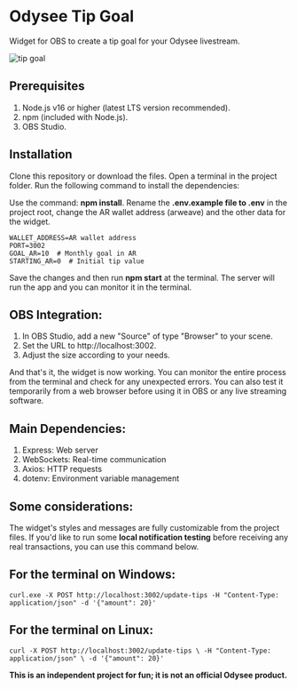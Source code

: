 # Odysee Tip Goal

Widget for OBS to create a tip goal for your Odysee livestream. 

![tip goal](https://thumbs.odycdn.com/76b41aae2d7b6035efdc713d9ddb782d.webp)

## Prerequisites

1. Node.js v16 or higher (latest LTS version recommended).
2. npm (included with Node.js).
3. OBS Studio.

## Installation

Clone this repository or download the files. Open a terminal in the project folder. Run the following command to install the dependencies:

Use the command: **npm install**. Rename the **.env.example file to .env** in the project root, change the AR wallet address (arweave) and the other data for the widget.

```
WALLET_ADDRESS=AR wallet address
PORT=3002
GOAL_AR=10  # Monthly goal in AR
STARTING_AR=0  # Initial tip value
```

Save the changes and then run **npm start** at the terminal. The server will run the app and you can monitor it in the terminal.

## OBS Integration:

1. In OBS Studio, add a new "Source" of type "Browser" to your scene.
2. Set the URL to http://localhost:3002.
3. Adjust the size according to your needs.

And that's it, the widget is now working. You can monitor the entire process from the terminal and check for any unexpected errors. You can also test it temporarily from a web browser before using it in OBS or any live streaming software.

## Main Dependencies:

1. Express: Web server
1. WebSockets: Real-time communication
1. Axios: HTTP requests
1. dotenv: Environment variable management

## Some considerations:

The widget's styles and messages are fully customizable from the project files. If you'd like to run some **local notification testing** before receiving any real transactions, you can use this command below.

## For the terminal on Windows:

```
curl.exe -X POST http://localhost:3002/update-tips -H "Content-Type: application/json" -d '{"amount": 20}'
```

## For the terminal on Linux:

```
curl -X POST http://localhost:3002/update-tips \ -H "Content-Type: application/json" \ -d '{"amount": 20}'
```

**This is an independent project for fun; it is not an official Odysee product.**